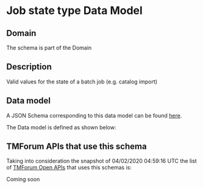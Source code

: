 # Job state type Data Model

## Domain

The  schema is part of the  Domain

## Description

Valid values for the state of a batch job (e.g. catalog import)

## Data model

A JSON Schema corresponding to this data model can be found
[here](https://github.com/tmforum-rand/schemas/blob/candidates/Common/JobStateType.schema.json).

The Data model is defined as shown below:





## TMForum APIs that use this schema

Taking into consideration the snapshot of 04/02/2020 04:59:16 UTC the list of [TMForum Open APIs](https://www.tmforum.org/open-apis/) that uses this schemas is:

Coming soon